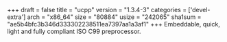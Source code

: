 +++
draft = false
title = "ucpp"
version = "1.3.4-3"
categories = ['devel-extra']
arch = "x86_64"
size = "80884"
usize = "242065"
sha1sum = "ae5b4bfc3b346d333302238511ea7397aa1a3af1"
+++
Embeddable, quick, light and fully compliant ISO C99 preprocessor.